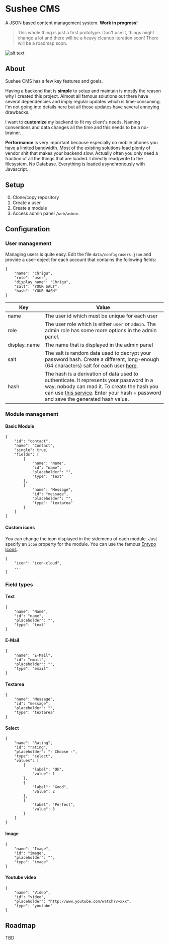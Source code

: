Sushee CMS
==========

A JSON based content management system. **Work in progress!**

> This whole thing is just a first prototype. Don't use it, things might change a lot and there will be a heavy
> cleanup iteration soon! There will be a roadmap soon.

![alt text](https://raw.githubusercontent.com/chrigu-ebert/Sushee-CMS/master/web/admin/facebook.png "Logo")

About
-----
Sushee CMS has a few key features and goals.

Having a backend that is **simple** to setup and maintain is mostly the reason why I created this project. Almost all famous solutions out there have several dependencies and imply regular updates which is time-consuming. I'm not going into details here but all those updates have several annoying drawbacks.

I want to **customize** my backend to fit my client's needs. Naming conventions and data changes all the time and this needs to be a no-brainer.

**Performance** is very important because especially on mobile phones you have a limited bandwidth. Most of the existing solutions load plenty of vendor shit that makes your backend slow. Actually often you only need a fraction of all the things that are loaded. I directly read/write to the filesystem. No Database. Everything is loaded asynchronously with Javascript.



Setup
-----
0. Clone/copy repository
0. Create a user
0. Create a module
0. Access admin panel `/web/admin`


Configuration
-------------

### User management

Managing users is quite easy. Edit the file `data/config/users.json` and provide a user-object for each account
that contains the following fields:

    {
        "name": "chrigu",
        "role": "user",
        "display_name": "Chrigu",
        "salt": "YOUR SALT",
        "hash": "YOUR HASH"
    }


Key | Value
--- | ---
name | The user id which must be unique for each user
role | The user role which is either `user` or `admin`. The admin role has some more options in the admin panel.
display_name | The name that is displayed in the admin panel
salt | The salt is random data used to decrypt your password hash. Create a different, long-enough (64 characters) salt for each user [here](http://www.sethcardoza.com/tools/random-password-generator/).
hash | The hash is a derivation of data used to authenticate. It represents your password in a way, nobody can read it. To create the hash you can use [this service](http://www.xorbin.com/tools/sha256-hash-calculator). Enter your hash + password and save the generated hash value.


### Module management

#### Basic Module

    {
        "id": "contact",
        "name": "Contact",
        "single": true,
        "fields": [
            {
                "name": "Name",
                "id": "name",
                "placeholder": "",
                "type": "text"
            },
            {
                "name": "Message",
                "id": "message",
                "placeholder": "",
                "type": "textarea"
            }
        ]
    }


#### Custom icons

You can change the icon displayed in the sidemenu of each module. Just specify an `icon` property for the module. You can use the famous [Entypo Icons](http://gumbyframework.com/docs/ui-kit/#!/icons).

    {
        "icon": "icon-cloud",
        ...
    }

### Field types

#### Text

    {
        "name": "Name",
        "id": "name",
        "placeholder": "",
        "type": "text"
    }

#### E-Mail

    {
        "name": "E-Mail",
        "id": "email",
        "placeholder": "",
        "type": "email"
    }

#### Textarea

    {
        "name": "Message",
        "id": "message",
        "placeholder": "",
        "type": "textarea"
    }

#### Select

    {
        "name": "Rating",
        "id": "rating",
        "placeholder": "- Choose -",
        "type": "select",
        "values": [
            {
                "label": "Ok",
                "value": 1
            },
            {
                "label": "Good",
                "value": 2
            },
            {
                "label": "Perfect",
                "value": 3
            }
        ]
    }


#### Image

    {
        "name": "Image",
        "id": "image",
        "placeholder": "",
        "type": "image"
    }

#### Youtube video

    {
        "name": "Video",
        "id": "video",
        "placeholder": "http://www.youtube.com/watch?v=xxx",
        "type": "youtube"
    }

Roadmap
-------
TBD
